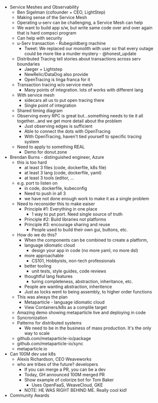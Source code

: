 * Service Meshes and Observability
  * Ben Sigelman (cofounder + CEO, LightStep)
  * Making sense of the Service Mesh
  * Operating u-serv can be challenging, a Service Mesh can help
  * We want to build app s/w, but write same code over and over again that is hard compsci program
  * Can help with security
  * u-Serv transaction - Rubegoldberg machine
    * Tweet:  We replaced our monolith with user so that every outage could be more like a murder mystery - @honest_update
  * Distributed Tracing tell stories about transactions across serv boundaries
    * Jaeger + Lightstep
    * NewRelic/DataDog also provide
    * OpenTracing is linga franca for it
  * Transaction tracing w/o service mesh
    * Many points of integration.  lots of works with different lang
  * With service mesh
    * sidecars all us to put open tracing there
    * Single point of integration
  * Shared timing diagram
  * Observing every RPC is great but...something needs to tie it all together...and we get more detail about the problem
    * Just observing edges is sufficient
    * Able to connect the dots with OpenTracing
    * With OpenTracing, haven't tied yourself to specific tracing system
  * Need to apply to something REAL
    * Demo for donut.zone
* Brendan Burns - distinguished engineer, Azure
  * this is too hard
    * at least 3 files (code, dockerfile, k8s file)
    * at least 3 lang (code, dockerfile, yaml)
    * at least 3 tools (editor, ... 
  * e.g. port to listen on
    * in code, dockerfile, kubeconfig 
    * Need to push in all 3
    * we have not done enough work to make it as a single problem
  * Need to reconsider this to make eaiser
    * Principle #1: Everything in one place
      * 1 way to put port.  Need single source of truth
    * Principle #2: Build libraries not platforms
    * Principle #3: encourage sharing and reuse
      * People used to build their own gui, buttons, etc.
  * How do we do this?
    * When the components can be combined to create a platform, 
    * language idiomatic cloud
      * design your app in code (no more yaml, no more dsl)
    * more approachable
      * CS101, Hobbyists, non-tech professionals
    * better tooling
      * unit tests, style guides, code reviews
    * thoughtful lang features
      * turing completeness, abstraction, inheritance, etc.
    * People are wanting abstraction, inheritence
    * Just as locks went to being assembly, to higher order functions
  * This was always the plan
    * Metaparticle - language idiomatic cloud
    * View Containers/k8s as a complile target
  * Amazing demo showing metaparticle live and deploying in code
  * Syncronization
  * Patterns for distributed systems
    * We need to be in the business of mass production.  It's the only way to scale
  * github.com/metaparticle-io/package  
  * github.com/metaparticle-io/sync
  * metaparticle.io
* Can 100M dev use k8s
  * Alexis Richardson, CEO Weaveworks
  * who are tribes of the future?  developers
    * If you can merge a PR, you can be a dev
    * Today, GH announced 100M merged PR
    * Show example of colorize bot for Tom Baker
      * Uses OpenFaaS, WeaveCloud, GKE
    * NOTE:  HE WAS RIGHT BEHIND ME.  Really cool kid!
* Community Awards
